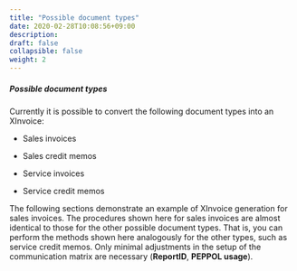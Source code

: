 ```yaml
---
title: "Possible document types"
date: 2020-02-28T10:08:56+09:00
description: 
draft: false
collapsible: false
weight: 2
---
```


##### Possible document types

Currently it is possible to convert the following document types into an XInvoice:

- Sales invoices

- Sales credit memos

- Service invoices

- Service credit memos

The following sections demonstrate an example of XInvoice generation for sales invoices. The procedures shown here for sales invoices are almost identical to those for the other possible document types. That is, you can perform the methods shown here analogously for the other types, such as service credit memos. Only minimal adjustments in the setup of the communication matrix are necessary (**ReportID**, **PEPPOL usage**).